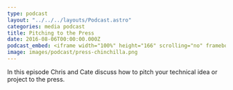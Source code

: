 ```yaml
---
type: podcast
layout: "../../../layouts/Podcast.astro"
categories: media podcast
title: Pitching to the Press
date: 2016-08-06T00:00:00.000Z
podcast_embed: <iframe width="100%" height="166" scrolling="no" frameborder="no" src="https://w.soundcloud.com/player/?url=https%3A//api.soundcloud.com/tracks/277094731&amp;color=ff5500&amp;auto_play=false&amp;hide_related=false&amp;show_comments=true&amp;show_user=true&amp;show_reposts=false"></iframe>
image: images/podcast/press-chinchilla.png
---
```


In this episode Chris and Cate discuss how to pitch your technical idea or project to the press.
